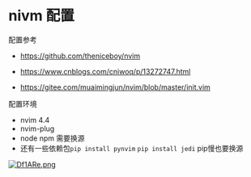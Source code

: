  #  nivm 配置



配置参考

 * https://github.com/theniceboy/nvim

* https://www.cnblogs.com/cniwoq/p/13272747.html   

* https://gitee.com/muaimingjun/nvim/blob/master/init.vim


配置环境 

 * nvim 4.4
 * nvim-plug
 * node npm 需要换源
 * 还有一些依赖包` pip install pynvim `    `pip install jedi`  pip慢也要换源 


[![Df1ARe.png](https://s3.ax1x.com/2020/12/01/Df1ARe.png)](https://imgchr.com/i/Df1ARe)
